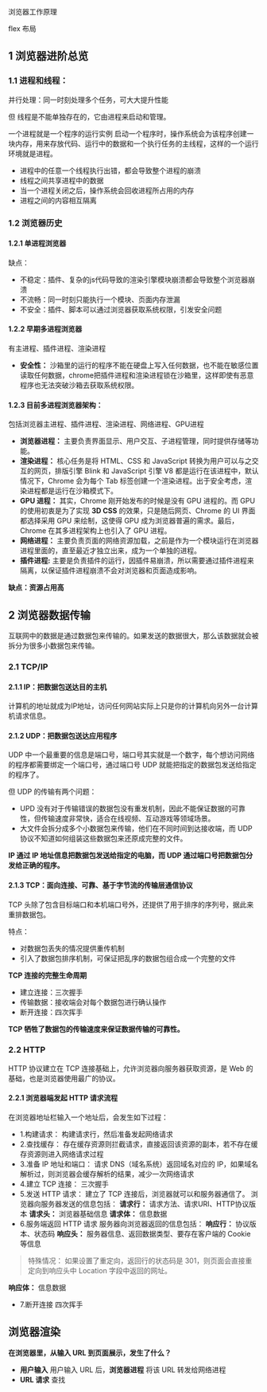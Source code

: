 浏览器工作原理

flex 布局



## 1 浏览器进阶总览
### 1.1 进程和线程：
并行处理：同一时刻处理多个任务，可大大提升性能

但 线程是不能单独存在的，它由进程来启动和管理。

一个进程就是一个程序的运行实例
启动一个程序时，操作系统会为该程序创建一块内存，用来存放代码、运行中的数据和一个执行任务的主线程，这样的一个运行环境就是进程。

* 进程中的任意一个线程执行出错，都会导致整个进程的崩溃
* 线程之间共享进程中的数据
* 当一个进程关闭之后，操作系统会回收进程所占用的内存
* 进程之间的内容相互隔离

### 1.2 浏览器历史
#### 1.2.1 单进程浏览器
缺点：
* 不稳定：插件、复杂的js代码导致的渲染引擎模块崩溃都会导致整个浏览器崩溃
* 不流畅：同一时刻只能执行一个模块、页面内存泄漏
* 不安全：插件、脚本可以通过浏览器获取系统权限，引发安全问题

#### 1.2.2 早期多进程浏览器
有主进程、插件进程、渲染进程
* **安全性：** 沙箱里的运行的程序不能在硬盘上写入任何数据，也不能在敏感位置读取任何数据，chrome把插件进程和渲染进程锁在沙箱里，这样即使有恶意程序也无法突破沙箱去获取系统权限。


#### 1.2.3 目前多进程浏览器架构：
包括浏览器主进程、插件进程、渲染进程、网络进程、GPU进程

* **浏览器进程：** 主要负责界面显示、用户交互、子进程管理，同时提供存储等功能。
* **渲染进程：** 核心任务是将 HTML、CSS 和 JavaScript 转换为用户可以与之交互的网页，排版引擎 Blink 和 JavaScript 引擎 V8 都是运行在该进程中，默认情况下，Chrome 会为每个 Tab 标签创建一个渲染进程。出于安全考虑，渲染进程都是运行在沙箱模式下。
* **GPU 进程：** 其实，Chrome 刚开始发布的时候是没有 GPU 进程的。而 GPU 的使用初衷是为了实现 **3D CSS** 的效果，只是随后网页、Chrome 的 UI 界面都选择采用 GPU 来绘制，这使得 GPU 成为浏览器普遍的需求。最后，Chrome 在其多进程架构上也引入了 GPU 进程。
* **网络进程：** 主要负责页面的网络资源加载，之前是作为一个模块运行在浏览器进程里面的，直至最近才独立出来，成为一个单独的进程。
* **插件进程:** 主要是负责插件的运行，因插件易崩溃，所以需要通过插件进程来隔离，以保证插件进程崩溃不会对浏览器和页面造成影响。

**缺点：资源占用高**


## 2 浏览器数据传输
互联网中的数据是通过数据包来传输的。如果发送的数据很大，那么该数据就会被拆分为很多小数据包来传输。

### 2.1 TCP/IP
#### 2.1.1 IP：把数据包送达目的主机

计算机的地址就成为IP地址，访问任何网站实际上只是你的计算机向另外一台计算机请求信息。

#### 2.1.2 UDP：把数据包送达应用程序

UDP 中一个最重要的信息是端口号，端口号其实就是一个数字，每个想访问网络的程序都需要绑定一个端口号，通过端口号 UDP 就能把指定的数据包发送给指定的程序了。

但 UDP 的传输有两个问题：
* UPD 没有对于传输错误的数据包没有重发机制，因此不能保证数据的可靠性，但传输速度非常快，适合在线视频、互动游戏等领域场景。
* 大文件会拆分成多个小数据包来传输，他们在不同时间到达接收端，而 UDP 协议不知道如何组装这些数据包来还原成完整的文件。

**IP 通过 IP 地址信息把数据包发送给指定的电脑，而 UDP 通过端口号把数据包分发给正确的程序。**

#### 2.1.3 TCP：面向连接、可靠、基于字节流的传输层通信协议

TCP 头除了包含目标端口和本机端口号外，还提供了用于排序的序列号，据此来重排数据包。

特点：
* 对数据包丢失的情况提供重传机制
* 引入了数据包排序机制，可保证把乱序的数据包组合成一个完整的文件

**TCP 连接的完整生命周期**
* 建立连接：三次握手
* 传输数据：接收端会对每个数据包进行确认操作
* 断开连接：四次挥手

**TCP 牺牲了数据包的传输速度来保证数据传输的可靠性。**

### 2.2 HTTP 
HTTP 协议建立在 TCP 连接基础上，允许浏览器向服务器获取资源，是 Web 的基础，也是浏览器使用最广的协议。

#### 2.2.1 浏览器端发起 HTTP 请求流程

在浏览器地址栏输入一个地址后，会发生如下过程：

* 1.构建请求：
构建请求行，然后准备发起网络请求
* 2.查找缓存：
存在缓存资源则拦截请求，直接返回该资源的副本，若不存在缓存资源则进入网络请求过程
* 3.准备 IP 地址和端口：
请求 DNS（域名系统）返回域名对应的 IP，如果域名解析过，则浏览器会缓存解析的结果，减少一次网络请求
* 4.建立 TCP 连接：
三次握手
* 5.发送 HTTP 请求：
建立了 TCP 连接后，浏览器就可以和服务器通信了。
浏览器向服务器发送的信息包括：
**请求行：** 请求方法、请求URI、HTTP协议版本
**请求头：** 浏览器基础信息
**请求体：** 信息数据
* 6.服务端返回 HTTP 请求
服务器向浏览器返回的信息包括：
**响应行：** 协议版本、状态码
**响应头：** 服务器信息、返回数据类型、要存在客户端的 Cookie 等信息

> 特殊情况：
> 如果设置了重定向，返回行的状态码是 301，则页面会直接重定向到响应头中 Location 字段中返回的网址。

**响应体：** 信息数据
* 7.断开连接
四次挥手

## 浏览器渲染

**在浏览器里，从输入 URL 到页面展示，发生了什么？**

* **用户输入**
用户输入 URL 后，**浏览器进程** 将该 URL 转发给网络进程
* **URL 请求**
查找












